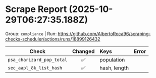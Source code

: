 # Scrape Report (2025-10-29T06:27:35.188Z)

Group: `compliance`  |  Run: https://github.com/AlbertoRoca96/scraping-checks-scheduler/actions/runs/18899126432

| Check | Changed | Keys | Error |
|---|:---:|:--|:--|
| `psa_charizard_pop_total` | ✅ | population |  |
| `sec_aapl_8k_list_hash` | ✅ | hash, length |  |

